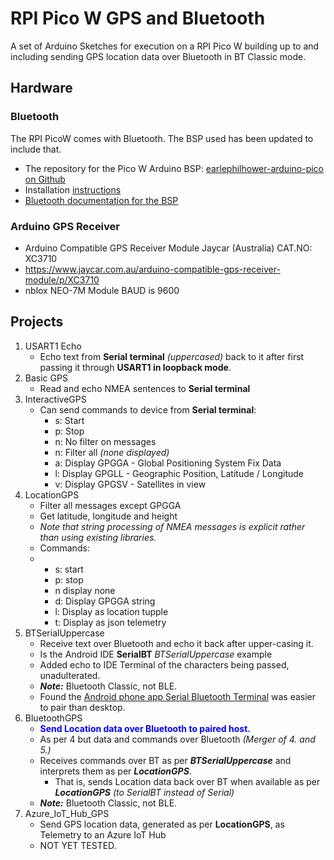 # RPI Pico W GPS and Bluetooth

A set of Arduino Sketches for execution on a RPI Pico W  building up to and including sending GPS location data over Bluetooth in BT Classic mode.

## Hardware

### Bluetooth
The RPI PicoW comes with Bluetooth. The BSP used has been updated to include that.
- The repository for the Pico W Arduino BSP: [earlephilhower-arduino-pico on Github](https://github.com/earlephilhower/arduino-pico)
- Installation [instructions](https://davidjones.sportronics.com.au/ardpico/RPI-Pico-Arduino-AzSDK-PicoWSetup-pic-ard.html#how-to-install-arduino-bsp-onto-a-rpi-pico)
- [Bluetooth documentation for the BSP](https://arduino-pico.readthedocs.io/en/latest/bluetooth.html)

### Arduino GPS Receiver
  - Arduino Compatible GPS Receiver Module Jaycar (Australia) CAT.NO:  XC3710
  - https://www.jaycar.com.au/arduino-compatible-gps-receiver-module/p/XC3710
  - nblox NEO-7M Module  BAUD is 9600

## Projects

1.  USART1 Echo
    - Echo text from **Serial terminal** _(uppercased)_ back to it after first passing it through **USART1 in loopback mode**.
2.  Basic GPS
    - Read and echo NMEA sentences to **Serial terminal**
3.  InteractiveGPS
    - Can send commands to device from **Serial terminal**:
      - s: Start
      - p: Stop
      - n: No filter on messages
      - n: Filter all _(none displayed)_
      - a: Display GPGGA - Global Positioning System Fix Data
      - l: Display GPGLL - Geographic Position, Latitude / Longitude
      - v: Display GPGSV - Satellites in view
4.  LocationGPS
    - Filter all messages except GPGGA
    - Get latitude, longitude and height
    - _Note that string processing of NMEA messages is explicit rather than using existing libraries._
    - Commands:
    - - s: start
      - p: stop
      - n display none
      - d: Display GPGGA string
      - l: Display as location tupple
      - t: Display as json telemetry
5. BTSerialUppercase
    - Receive text over Bluetooth and echo it back after upper-casing it.
    - Is the Android IDE **SerialBT** _BTSerialUppercase_ example  
    - Added echo to IDE Terminal of the characters being passed, unadulterated.
    - **_Note:_** Bluetooth Classic, not BLE.
    - Found the [Android phone app Serial Bluetooth Terminal](https://play.google.com/store/apps/details?id=de.kai_morich.serial_bluetooth_terminal) was easier to pair than desktop.
6. BluetoothGPS
    - **<font color="blue"><bold>**Send Location data over Bluetooth to paired host.**</bold></font>**
    - As per 4 but data and commands over Bluetooth _(Merger of 4. and 5.)_
    - Receives commands over BT as per **_BTSerialUppercase_** and interprets them as per **_LocationGPS_**.
      - That is, sends Location data back over BT when available as per **_LocationGPS_** _(to SerialBT instead of Serial)_ 
    - **_Note:_** Bluetooth Classic, not BLE.
7. Azure_IoT_Hub_GPS
    - Send GPS location data, generated as per **LocationGPS**, as Telemetry to an Azure IoT Hub
    - NOT YET TESTED.
  



